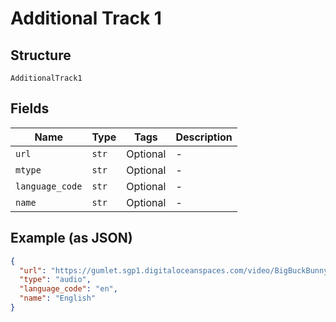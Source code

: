 
# Additional Track 1

## Structure

`AdditionalTrack1`

## Fields

| Name | Type | Tags | Description |
|  --- | --- | --- | --- |
| `url` | `str` | Optional | - |
| `mtype` | `str` | Optional | - |
| `language_code` | `str` | Optional | - |
| `name` | `str` | Optional | - |

## Example (as JSON)

```json
{
  "url": "https://gumlet.sgp1.digitaloceanspaces.com/video/BigBuckBunny.aac",
  "type": "audio",
  "language_code": "en",
  "name": "English"
}
```

